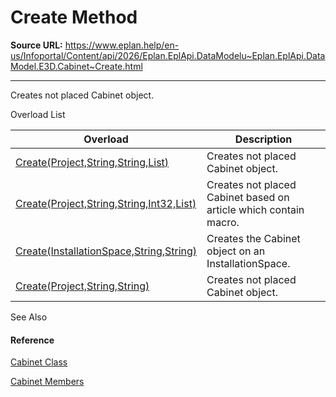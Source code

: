 # Create Method

**Source URL:** https://www.eplan.help/en-us/Infoportal/Content/api/2026/Eplan.EplApi.DataModelu~Eplan.EplApi.DataModel.E3D.Cabinet~Create.html

---

Creates not placed Cabinet object.

Overload List

| Overload | Description |
| --- | --- |
| [Create(Project,String,String,List<Placement3D>)](Eplan.EplApi.DataModelu~Eplan.EplApi.DataModel.E3D.Cabinet~Create(Project,String,String,List{Placement3D}).html) | Creates not placed Cabinet object. |
| [Create(Project,String,String,Int32,List<Placement3D>)](Eplan.EplApi.DataModelu~Eplan.EplApi.DataModel.E3D.Cabinet~Create(Project,String,String,Int32,List{Placement3D}).html) | Creates not placed Cabinet based on article which contain macro. |
| [Create(InstallationSpace,String,String)](Eplan.EplApi.DataModelu~Eplan.EplApi.DataModel.E3D.Cabinet~Create(InstallationSpace,String,String).html) | Creates the Cabinet object on an InstallationSpace. |
| [Create(Project,String,String)](Eplan.EplApi.DataModelu~Eplan.EplApi.DataModel.E3D.Cabinet~Create(Project,String,String).html) | Creates not placed Cabinet object. |



See Also

#### Reference

[Cabinet Class](Eplan.EplApi.DataModelu~Eplan.EplApi.DataModel.E3D.Cabinet.html)
  
[Cabinet Members](Eplan.EplApi.DataModelu~Eplan.EplApi.DataModel.E3D.Cabinet_members.html)
